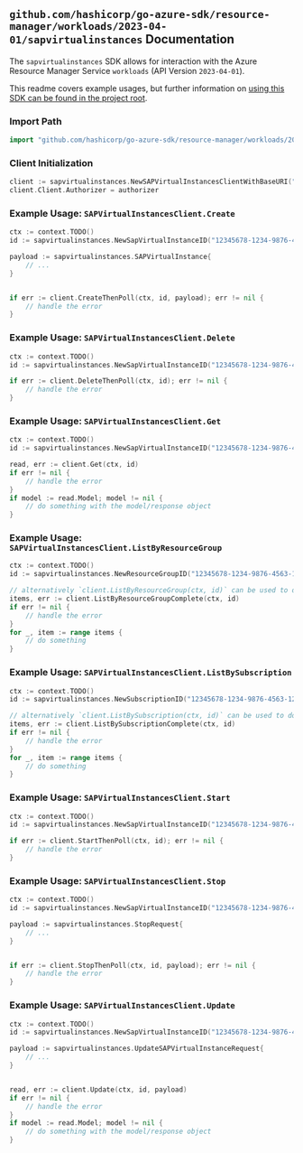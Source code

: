 
## `github.com/hashicorp/go-azure-sdk/resource-manager/workloads/2023-04-01/sapvirtualinstances` Documentation

The `sapvirtualinstances` SDK allows for interaction with the Azure Resource Manager Service `workloads` (API Version `2023-04-01`).

This readme covers example usages, but further information on [using this SDK can be found in the project root](https://github.com/hashicorp/go-azure-sdk/tree/main/docs).

### Import Path

```go
import "github.com/hashicorp/go-azure-sdk/resource-manager/workloads/2023-04-01/sapvirtualinstances"
```


### Client Initialization

```go
client := sapvirtualinstances.NewSAPVirtualInstancesClientWithBaseURI("https://management.azure.com")
client.Client.Authorizer = authorizer
```


### Example Usage: `SAPVirtualInstancesClient.Create`

```go
ctx := context.TODO()
id := sapvirtualinstances.NewSapVirtualInstanceID("12345678-1234-9876-4563-123456789012", "example-resource-group", "sapVirtualInstanceValue")

payload := sapvirtualinstances.SAPVirtualInstance{
	// ...
}


if err := client.CreateThenPoll(ctx, id, payload); err != nil {
	// handle the error
}
```


### Example Usage: `SAPVirtualInstancesClient.Delete`

```go
ctx := context.TODO()
id := sapvirtualinstances.NewSapVirtualInstanceID("12345678-1234-9876-4563-123456789012", "example-resource-group", "sapVirtualInstanceValue")

if err := client.DeleteThenPoll(ctx, id); err != nil {
	// handle the error
}
```


### Example Usage: `SAPVirtualInstancesClient.Get`

```go
ctx := context.TODO()
id := sapvirtualinstances.NewSapVirtualInstanceID("12345678-1234-9876-4563-123456789012", "example-resource-group", "sapVirtualInstanceValue")

read, err := client.Get(ctx, id)
if err != nil {
	// handle the error
}
if model := read.Model; model != nil {
	// do something with the model/response object
}
```


### Example Usage: `SAPVirtualInstancesClient.ListByResourceGroup`

```go
ctx := context.TODO()
id := sapvirtualinstances.NewResourceGroupID("12345678-1234-9876-4563-123456789012", "example-resource-group")

// alternatively `client.ListByResourceGroup(ctx, id)` can be used to do batched pagination
items, err := client.ListByResourceGroupComplete(ctx, id)
if err != nil {
	// handle the error
}
for _, item := range items {
	// do something
}
```


### Example Usage: `SAPVirtualInstancesClient.ListBySubscription`

```go
ctx := context.TODO()
id := sapvirtualinstances.NewSubscriptionID("12345678-1234-9876-4563-123456789012")

// alternatively `client.ListBySubscription(ctx, id)` can be used to do batched pagination
items, err := client.ListBySubscriptionComplete(ctx, id)
if err != nil {
	// handle the error
}
for _, item := range items {
	// do something
}
```


### Example Usage: `SAPVirtualInstancesClient.Start`

```go
ctx := context.TODO()
id := sapvirtualinstances.NewSapVirtualInstanceID("12345678-1234-9876-4563-123456789012", "example-resource-group", "sapVirtualInstanceValue")

if err := client.StartThenPoll(ctx, id); err != nil {
	// handle the error
}
```


### Example Usage: `SAPVirtualInstancesClient.Stop`

```go
ctx := context.TODO()
id := sapvirtualinstances.NewSapVirtualInstanceID("12345678-1234-9876-4563-123456789012", "example-resource-group", "sapVirtualInstanceValue")

payload := sapvirtualinstances.StopRequest{
	// ...
}


if err := client.StopThenPoll(ctx, id, payload); err != nil {
	// handle the error
}
```


### Example Usage: `SAPVirtualInstancesClient.Update`

```go
ctx := context.TODO()
id := sapvirtualinstances.NewSapVirtualInstanceID("12345678-1234-9876-4563-123456789012", "example-resource-group", "sapVirtualInstanceValue")

payload := sapvirtualinstances.UpdateSAPVirtualInstanceRequest{
	// ...
}


read, err := client.Update(ctx, id, payload)
if err != nil {
	// handle the error
}
if model := read.Model; model != nil {
	// do something with the model/response object
}
```
